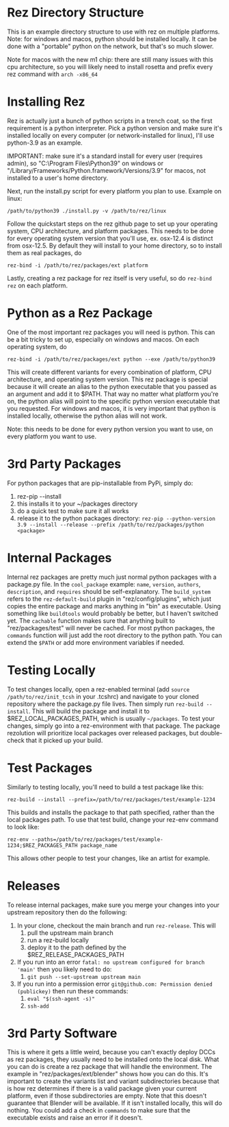 
# Rez Directory Structure
This is an example directory structure to use with rez on multiple platforms.
Note: for windows and macos, python should be installed locally. It can be done with a "portable" python on the network,
but that's so much slower.

Note for macos with the new m1 chip: there are still many issues with this cpu architecture, so you will likely need to
install rosetta and prefix every rez command with `arch -x86_64`

# Installing Rez
Rez is actually just a bunch of python scripts in a trench coat, so the first requirement is a python interpreter.
Pick a python version and make sure it's installed locally on every computer (or network-installed for linux), I'll use
python-3.9 as an example.

IMPORTANT: make sure it's a standard install for every user (requires admin), so "C:\Program Files\Python39" on windows
or "/Library/Frameworks/Python.framework/Versions/3.9" for macos, not installed to a user's home directory.

Next, run the install.py script for every platform you plan to use. Example on linux:

`/path/to/python39 ./install.py -v /path/to/rez/linux`

Follow the quickstart steps on the rez github page to set up your operating system, CPU architecture, and platform
packages. This needs to be done for every operating system version that you'll use, ex. osx-12.4 is distinct from
osx-12.5. By default they will install to your home directory, so to install them as real packages, do

`rez-bind -i /path/to/rez/packages/ext platform`

Lastly, creating a rez package for rez itself is very useful, so do `rez-bind rez` on each platform.

# Python as a Rez Package
One of the most important rez packages you will need is python. This can be a bit tricky to set up, especially on
windows and macos. On each operating system, do

`rez-bind -i /path/to/rez/packages/ext python --exe /path/to/python39`

This will create different variants for every combination of platform, CPU architecture, and operating system version.
This rez package is special because it will create an alias to the python executable that you passed as an argument
and add it to $PATH. That way no matter what platform you're on, the python alias will point to the specific python
version executable that you requested. For windows and macos, it is very important that python is installed locally,
otherwise the python alias will not work.

Note: this needs to be done for every python version you want to use, on every platform you want to use.

# 3rd Party Packages
For python packages that are pip-installable from PyPi, simply do:
1. rez-pip --install <package>
1. this installs it to your ~/packages directory
1. do a quick test to make sure it all works
1. release it to the python packages directory:
`rez-pip --python-version 3.9 --install --release --prefix /path/to/rez/packages/python <package>`

# Internal Packages
Internal rez packages are pretty much just normal python packages with a package.py file. In the `cool_package` example:
`name`, `version`, `authors`, `description`, and `requires` should be self-explanatory. The `build_system` refers to the
`rez-default-build` plugin in "rez/config/plugins", which just copies the entire package and marks anything in "bin" as
executable. Using something like `buildtools` would probably be better, but I haven't switched yet. The `cachable`
function makes sure that anything built to "rez/packages/test" will never be cached. For most python packages, the
`commands` function will just add the root directory to the python path. You can extend the `$PATH` or add more
environment variables if needed.

# Testing Locally
To test changes locally, open a rez-enabled terminal (add `source /path/to/rez/init_tcsh` in your .tcshrc) and navigate
to your cloned repository where the package.py file lives. Then simply run `rez-build --install`. This will build the
package and install it to $REZ_LOCAL_PACKAGES_PATH, which is usually `~/packages`. To test your changes, simply go into
a rez-environment with that package. The package rezolution will prioritize local packages over released packages, but
double-check that it picked up your build.

# Test Packages
Similarly to testing locally, you'll need to build a test package like this:

`rez-build --install --prefix=/path/to/rez/packages/test/example-1234`

This builds and installs the package to that path specified, rather than the local packages path. To use that test
build, change your rez-env command to look like:

`rez-env --paths=/path/to/rez/packages/test/example-1234;$REZ_PACKAGES_PATH package_name`

This allows other people to test your changes, like an artist for example.

# Releases
To release internal packages, make sure you merge your changes into your upstream repository then do the following:
1. In your clone, checkout the main branch and run `rez-release`. This will
    1. pull the upstream main branch
    1. run a rez-build locally
    1. deploy it to the path defined by the $REZ_RELEASE_PACKAGES_PATH
1. If you run into an error `fatal: no upstream configured for branch 'main'` then you likely need to do:
    1. `git push --set-upstream upstream main`
1. If you run into a permission error `git@github.com: Permission denied (publickey)` then run these commands:
    1. `eval "$(ssh-agent -s)"`
    1. `ssh-add`

# 3rd Party Software
This is where it gets a little weird, because you can't exactly deploy DCCs as rez packages, they usually need to be
installed onto the local disk. What you can do is create a rez package that will handle the environment. The example
in "rez/packages/ext/blender" shows how you can do this. It's important to create the variants list and variant
subdirectories because that is how rez determines if there is a valid package given your current platform, even if
those subdirectories are empty. Note that this doesn't guarantee that Blender will be available. If it isn't installed
locally, this will do nothing. You could add a check in `commands` to make sure that the executable exists and raise
an error if it doesn't.
